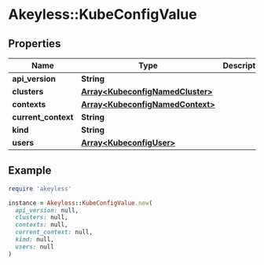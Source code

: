 # Akeyless::KubeConfigValue

## Properties

| Name | Type | Description | Notes |
| ---- | ---- | ----------- | ----- |
| **api_version** | **String** |  | [optional] |
| **clusters** | [**Array&lt;KubeconfigNamedCluster&gt;**](KubeconfigNamedCluster.md) |  | [optional] |
| **contexts** | [**Array&lt;KubeconfigNamedContext&gt;**](KubeconfigNamedContext.md) |  | [optional] |
| **current_context** | **String** |  | [optional] |
| **kind** | **String** |  | [optional] |
| **users** | [**Array&lt;KubeconfigUser&gt;**](KubeconfigUser.md) |  | [optional] |

## Example

```ruby
require 'akeyless'

instance = Akeyless::KubeConfigValue.new(
  api_version: null,
  clusters: null,
  contexts: null,
  current_context: null,
  kind: null,
  users: null
)
```

